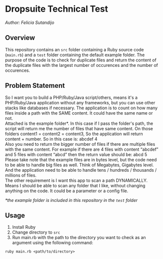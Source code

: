 # Dropsuite Technical Test
_Author: Felicia Sutandijo_

## Overview
This repository contains an `src` folder containing a Ruby source code (`main.rb`) and a `test` folder containing the default example folder. The purpose of the code is to check for duplicate files and return the content of the duplicate files with the largest number of occurences and the number of occurences.

## Problem Statement
So I want you to build a PHP/Ruby/Java script/others, means it's a PHP/Ruby/Java application without any frameworks, but you can use other stacks like databases if necessary. The application is to count on how many files inside a path with the SAME content. It could have the same name or not.  
Attached is the example folder*. In this case if I pass the folder's path, the script will return me the number of files that have same content. On those folders content1 = content2 = content3, So the application will return content + number. So in this case is: abcdef 4  
Also you need to return the bigger number of files if there are multiple files with the same content. For example if there are 4 files with content “abcdef” and 5 files with content “abcd” then the return value should be: abcd 5  
Please take note that the example files are in bytes level, but the code need to be able to handle big files as well. Think of Megabytes, Gigabytes level. And the application need to be able to handle tens / hundreds / thousands / millions of files.  
The other requirement is I want this app to scan a path DYNAMICALLY. Means I should be able to scan any folder that I like, without changing anything on the code. It could be a parameter or a config file.  

_*the example folder is included in this repository in the `test` folder_

## Usage
1. Install Ruby
2. Change directory to `src`
3. Run main.rb with the path to the directory you want to check as an argument using the following command:
```
ruby main.rb <path/to/directory>
```